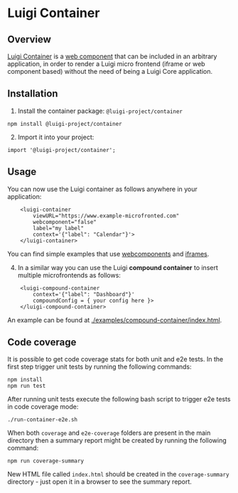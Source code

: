 
# Luigi Container

## Overview
[Luigi Container](https://docs.luigi-project.io/docs/luigi-container) is a [web component](https://developer.mozilla.org/en-US/docs/Web/Web_Components) that can be included in an arbitrary application, in order to render a Luigi micro frontend (iframe or web component based) without the need of being a Luigi Core application.

## Installation
1. Install the container package: `@luigi-project/container`

```
npm install @luigi-project/container
```

2. Import it into your project:

```
import '@luigi-project/container';
```

## Usage
You can now use the Luigi container as follows anywhere in your application:

```
    <luigi-container
        viewURL="https://www.example-microfronted.com"
        webcomponent="false"
        label="my label"
        context='{"label": "Calendar"}'>
    </luigi-container>
```
You can find simple examples that use [webcomponents](https://github.com/SAP/luigi/tree/main/container/examples/container-wc) and [iframes](https://github.com/SAP/luigi/tree/main/container/examples/container-iframe).

4. In a similar way you can use the Luigi **compound container** to insert multiple microfrontends as follows:

```
    <luigi-compound-container
        context='{"label": "Dashboard"}'
        compoundConfig = { your config here }>
    </luigi-compound-container>
```
An example can be found at [./examples/compound-container/index.html](https://github.com/SAP/luigi/tree/main/container/examples/compound-container).

## Code coverage
It is possible to get code coverage stats for both unit and e2e tests. In the first step trigger unit tests by running the following commands:

```
npm install
npm run test
```

After running unit tests execute the following bash script to trigger e2e tests in code coverage mode:

```
./run-container-e2e.sh
```

When both `coverage` and `e2e-coverage` folders are present in the main directory then a summary report might be created by running the following command:

```
npm run coverage-summary
```

New HTML file called `index.html` should be created in the `coverage-summary` directory - just open it in a browser to see the summary report.